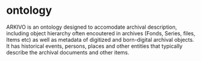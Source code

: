 # ontology
ARKIVO is an ontology designed to accomodate archival description, including object hierarchy often encoutered in archives (Fonds, Series, files, Items etc) as well as metadata of digitized and born-digital archival objects. 
It has historical events, persons, places and other entities that typically describe the archival documents and other items.  
